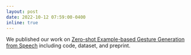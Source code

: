 ```yaml
---
layout: post
date: 2022-10-12 07:59:00-0400
inline: true
---
```


We published our work on [Zero-shot Example-based Gesture Generation from Speech](https://github.com/ubisoft/ubisoft-laforge-ZeroEGGS) including code, dataset, and preprint. 

